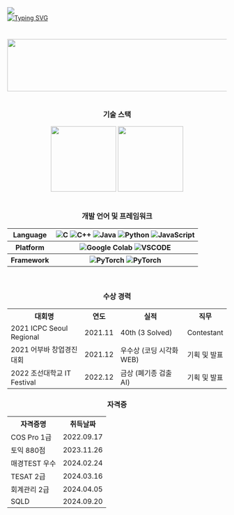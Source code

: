 <div>
  <a href="https://hits.seeyoufarm.com">
  <img src="https://hits.seeyoufarm.com/api/count/incr/badge.svg?url=https%3A%2F%2Fhttps%2F%2Fgithub.com%2FkimbabZIP&count_bg=%2376ABAE&title_bg=%23555555&icon=&icon_color=%23E7E7E7&title=hits&edge_flat=false"/>
  </a>
</div>
<div>
  <a href="https://git.io/typing-svg">
    <img src="https://readme-typing-svg.demolab.com?font=Fira+Code&pause=1000&vCenter=true&random=false&width=435&color=%31363F&lines=Early bird can't catch a worm if the worms are sleeping.;Don't be Diligent.;Be Smart." alt="Typing SVG" />
  </a>
</div>
<br>

<div align="center">
  <h3></h3>
  <a href="https://github.com/devxb/gitanimals">
    <img src="https://render.gitanimals.org/lines/{kimbabZIP}?pet-id=1" width="1000" height="120"/>
  </a>
</div>
<br>

<div align="center">
  <h3>기술 스택</h3>
  <img src="https://github-readme-stats.vercel.app/api?username=kimbabZIP&show_icons=true&theme=catppuccino" height="150">
  <img src="http://mazassumnida.wtf/api/v2/generate_badge?boj=dragond" height="150">
</div>
<br>

<div align="center">
  <h3>개발 언어 및 프레임워크</h3>
  <table>
    <tr>
      <th>Language</th>
      <th>
        <img src="https://img.shields.io/badge/C-A8B9CC.svg?&style=for-the-badge&logo=C&logoColor=white" alt="C">
        <img src="https://img.shields.io/badge/C++-00599C.svg?&style=for-the-badge&logo=C++&logoColor=white" alt="C++">
        <img src="https://img.shields.io/badge/Java-F80000.svg?&style=for-the-badge&logo=Java&logoColor=white" alt="Java">
        <img src="https://img.shields.io/badge/Python-3776AB.svg?&style=for-the-badge&logo=Python&logoColor=white" alt="Python">
        <img src="https://img.shields.io/badge/JavaScript-F7DF1E.svg?&style=for-the-badge&logo=JavaScript&logoColor=white" alt="JavaScript">
      </th>
    </tr>
    <tr>
      <th>Platform</th>
      <th>
        <img src="https://img.shields.io/badge/Google Colab-F9AB00.svg?&style=for-the-badge&logo=Google Colab&logoColor=white" alt="Google Colab">
        <img src="https://img.shields.io/badge/VSCODE-003D8F.svg?&style=for-the-badge&logo=VSCODE&logoColor=white" alt="VSCODE">
      </th>
    </tr>
    <tr>
      <th>Framework</th>
      <th>
        <img src="https://img.shields.io/badge/PyTorch-009688.svg?&style=for-the-badge&logo=PyTorch&logoColor=white" alt="PyTorch">
        <img src="https://img.shields.io/badge/Pandas-150458.svg?&style=for-the-badge&logo=Pandas&logoColor=white" alt="PyTorch">
      </th>
    </tr>
  </table>
</div>
<br>


<div align="center">
  <h3>수상 경력</h3>
  <table>
    <tr>
      <th>대회명</th>
      <th>연도</th>
      <th>실적</th>
      <th>직무</th>
    </tr>
    <tr>
      <td>2021 ICPC Seoul Regional</td>
      <td>2021.11</td>
      <td>40th (3 Solved)</td>
      <td>Contestant</td>
    </tr>
    <tr>
      <td>2021 어부바 창업경진대회</td>
      <td>2021.12</td>
      <td>우수상 (코딩 시각화 WEB)</td>
      <td>기획 및 발표</td>
    </tr>
    <tr>
      <td>2022 조선대학교 IT Festival</td>
      <td>2022.12</td>
      <td>금상 (폐기종 검출 AI)</td>
      <td>기획 및 발표</td>
    </tr>
  </table>
 
  <h3>자격증</h3>
  <table>
    <tr>
      <th>자격증명</th>
      <th>취득날짜</th>
    </tr>
    <tr>
      <td>COS Pro 1급</td>
      <td>2022.09.17</td>
    </tr>
    <tr>
      <td>토익 880점</td>
      <td>2023.11.26</td>
    </tr>
    <tr>
      <td>매경TEST 우수</td>
      <td>2024.02.24</td>
    </tr>
    <tr>
      <td>TESAT 2급</td>
      <td>2024.03.16</td>
    </tr>
    <tr>
      <td>회계관리 2급</td>
      <td>2024.04.05</td>
    </tr>
    <tr>
      <td>SQLD</td>
      <td>2024.09.20</td>
    </tr>
  </table>
</div>
